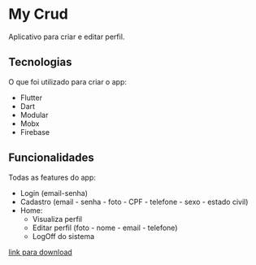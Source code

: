 # My Crud

Aplicativo para criar e editar perfil.

## Tecnologias

O que foi utilizado para criar o app:

- Flutter
- Dart
- Modular
- Mobx
- Firebase

## Funcionalidades
Todas as features do app:

- Login (email-senha)
- Cadastro (email - senha - foto - CPF - telefone - sexo - estado civil)
- Home: 
  - Visualiza perfil
  - Editar perfil (foto - nome - email - telefone)
  - LogOff do sistema

[link para download](https://drive.google.com/file/d/1gSD-05sbrCG8jZHNP3WXq6Rv8FCXoAqb/view?usp=sharing)
